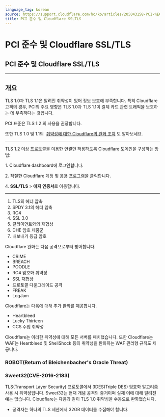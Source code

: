 ```yaml
---
language_tag: korean
source: https://support.cloudflare.com/hc/ko/articles/205043158-PCI-%EC%A4%80%EC%88%98-%EB%B0%8F-Cloudflare-SSL-TLS
title: PCI 준수 및 Cloudflare SSLTLS
---
```


# PCI 준수 및 Cloudflare SSL/TLS

## PCI 준수 및 Cloudflare SSL/TLS


___

## 개요

TLS 1.0과 TLS 1.1은 알려진 취약성이 있어 정보 보호에 부족합니다. 특히 Cloudflare 고객의 경우, PCI의 주요 영향은 TLS 1.0과 TLS 1.1이 결제 카드 관련 트래픽을 보호하는 데 부족하다는 것입니다.

PCI 표준은 TLS 1.2 의 사용을 권장합니다.

또한 TLS 1.0 및 1.1의  [취약성에 대한 Cloudflare의 완화 조치](https://support.cloudflare.com/hc/en-us/articles/205043158#h_1TWWDdoBc31LFYj9kVNwlu) 도 알아보세요.

___


TLS 1.2 이상 프로토콜을 이용한 연결만 허용하도록 Cloudflare 도메인을 구성하는 방법:

1\. Cloudflare dashboard에 로그인합니다.

2\. 적절한 Cloudflare 계정 및 응용 프로그램을 클릭합니다.

4\. **SSL/TLS** > **에지 인증서**로 이동합니다.


___


1.  TLS의 헤더 압축
2.  SPDY 3.1의 헤더 압축
3.  RC4
4.  SSL 3.0
5.  클라이언트와의 재협상
6.  DHE 암호 제품군
7.  내보내기 등급 암호

Cloudflare 완화는 다음 공격으로부터 방어합니다.

-   CRIME
-   BREACH
-   POODLE
-   RC4 암호화 취약성
-   SSL 재협상
-   프로토콜 다운그레이드 공격
-   FREAK
-   LogJam

Cloudflare는 다음에 대해 추가 완화를 제공합니다.

-   Heartbleed
-   Lucky Thirteen
-   CCS 주입 취약성

Cloudflare는 이러한 취약성에 대해 모든 서버를 패치했습니다. 또한 Cloudflare는 WAF는 Heartbleed 및 ShellShock 등의 취약성을 완화하는 WAF 관리형 규칙도 제공니다.

### ROBOT(Return of Bleichenbacher's Oracle Threat)


### Sweet32(CVE-2016-2183)

TLS(Transport Layer Security) 프로토콜에서 3DES(Triple DES) 암호화 알고리즘 사용 시 취약성입니다. Sweet32는 현재 개념 공격의 증거이며 실제 이에 대해 알려진 예는 없습니다. Cloudflare는 다음과 같이 TLS 1.0 취약성을 수동으로 완화했습니다.

-   공격자는 하나의 TLS 세션에서 32GB 데이터를 수집해야 합니다.
